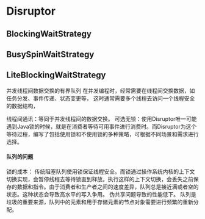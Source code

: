 # Disruptor

## BlockingWaitStrategy
## BusySpinWaitStrategy
## LiteBlockingWaitStrategy


并发线程间数据交换的有界队列 
在并发编程时，经常需要在线程间交换数据，如任务分发、事件传递、状态变更等， 这时通常需要多个线程去访问一个线程安全的数据结构，

线程间通讯：等同于并发线程间的数据交换。
可选无锁：使用Disruptor唯一可能遇到Java锁的时候，就是在消费者等待可用事件进行消费时。而Disruptor为这个等待过程，编写了包括使用锁和不使用锁的多种策略，可根据不同场景和需求进行选择。

#### 队列的问题
锁的成本： 传统阻塞队列使用锁保证线程安全。而锁通过操作系统内核的上下文切换实现，会暂停线程去等待锁直到释放。执行这样的上下文切换，会丢失之前保存的数据和指令。由于消费者和生产者之间的速度差异，队列总是接近满或者空的状态。这种状态会导致高水平的写入争用。
伪共享问题导致的性能低下。
队列是垃圾的重要来源，队列中的元素和用于存储元素的节点对象需要进行频繁的重新分配。
